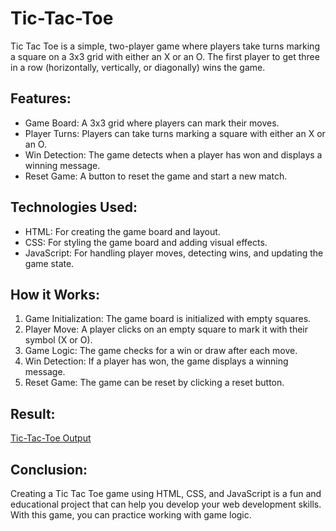# Tic-Tac-Toe
Tic Tac Toe is a simple, two-player game where players take turns marking a square on a 3x3 grid with either an X or an O. The first player to get three in a row (horizontally, vertically, or diagonally) wins the game.

## Features:

- Game Board: A 3x3 grid where players can mark their moves.
- Player Turns: Players can take turns marking a square with either an X or an O.
- Win Detection: The game detects when a player has won and displays a winning message.
- Reset Game: A button to reset the game and start a new match.

## Technologies Used:

- HTML: For creating the game board and layout.
- CSS: For styling the game board and adding visual effects.
- JavaScript: For handling player moves, detecting wins, and updating the game state.

## How it Works:

1. Game Initialization: The game board is initialized with empty squares.
2. Player Move: A player clicks on an empty square to mark it with their symbol (X or O).
3. Game Logic: The game checks for a win or draw after each move.
4. Win Detection: If a player has won, the game displays a winning message.
5. Reset Game: The game can be reset by clicking a reset button.

## Result:
<a href="https://github.com/LalithaPoojitha/Tic---Tac---Toe/blob/main/Screenshot%202025-06-07%20012516.png"> Tic-Tac-Toe Output </a>

## Conclusion:

Creating a Tic Tac Toe game using HTML, CSS, and JavaScript is a fun and educational project that can help you develop your web development skills. With this game, you can practice working with game logic.
